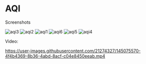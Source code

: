 # AQI

Screenshots


![aqi3](https://user-images.githubusercontent.com/21274327/145075577-9e1fb436-0fc5-4b55-8e12-c44382500f40.jpeg)
![aqi2](https://user-images.githubusercontent.com/21274327/145075578-754569d3-4aa9-455c-bf91-f625fd0abd03.jpeg)
![aqi1](https://user-images.githubusercontent.com/21274327/145075580-12ba7697-3deb-479b-8022-ae8293122f07.jpeg)
![aqi6](https://user-images.githubusercontent.com/21274327/145075550-9a64ab74-eac4-49c1-815b-39523098e477.jpeg)
![aqi5](https://user-images.githubusercontent.com/21274327/145075564-8e2096a4-65fa-4025-815f-c92b67c6cd6e.jpeg)
![aqi4](https://user-images.githubusercontent.com/21274327/145075565-fe89f84d-4421-4b7d-93a1-2f13760a54bb.jpeg)

Video:


https://user-images.githubusercontent.com/21274327/145075570-4f4b4369-8b36-4abd-8acf-c04e8450eeab.mp4




